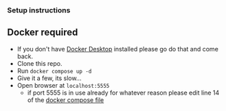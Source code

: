 ### Setup instructions

## Docker required
 - If you don't have [Docker Desktop](https://www.docker.com/products/docker-desktop/) installed please go do that and come back.
 - Clone this repo.
 - Run `docker compose up -d`
 - Give it a few, its slow...
 - Open browser at `localhost:5555`
   - if port 5555 is in use already for whatever reason please edit line 14 of the [docker compose file](./docker-compose.yaml)
